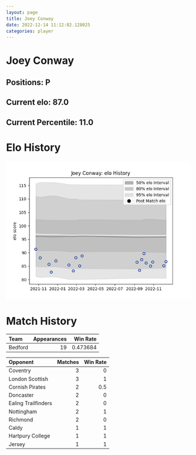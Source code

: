 ```yaml
---  
layout: page  
title: Joey Conway  
date: 2022-12-14 11:12:02.128025  
categories: player  
---
```

# Joey Conway

## Positions: P

## Current elo: 87.0

## Current Percentile: 11.0

# Elo History


![elo history](history_JoeyConway.png)
# Match History


| Team    |   Appearances |   Win Rate |
|:--------|--------------:|-----------:|
| Bedford |            19 |   0.473684 |

| Opponent            |   Matches |   Win Rate |
|:--------------------|----------:|-----------:|
| Coventry            |         3 |        0   |
| London Scottish     |         3 |        1   |
| Cornish Pirates     |         2 |        0.5 |
| Doncaster           |         2 |        0   |
| Ealing Trailfinders |         2 |        0   |
| Nottingham          |         2 |        1   |
| Richmond            |         2 |        0   |
| Caldy               |         1 |        1   |
| Hartpury College    |         1 |        1   |
| Jersey              |         1 |        1   |
